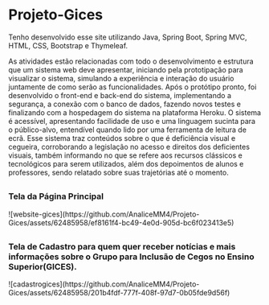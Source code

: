 # Projeto-Gices
Tenho desenvolvido esse site utilizando Java, Spring Boot, Spring MVC, HTML, CSS, Bootstrap e Thymeleaf. 

As atividades estão relacionadas com todo o desenvolvimento e estrutura que um sistema web deve apresentar, iniciando pela prototipação para visualizar o sistema, simulando a experiência e interação do usuário juntamente de como serão as funcionalidades. Após o protótipo pronto, foi desenvolvido o front-end e back-end do sistema, implementando a segurança, a conexão com o banco de dados, fazendo novos testes e finalizando com a hospedagem do sistema na plataforma Heroku. O sistema é acessível, apresentando facilidade de uso e uma linguagem sucinta para o público-alvo, entendível quando lido por uma ferramenta de leitura de ecrã. Esse sistema traz conteúdos sobre o que é deficiência visual e cegueira, corroborando a legislação no acesso e direitos dos deficientes visuais, também informando no que se refere aos recursos clássicos e tecnológicos para serem utilizados, além dos depoimentos de alunos e professores, sendo relatado sobre suas trajetórias até o momento.

##

 <h3>Tela da Página Principal </h3>
![website-gices](https://github.com/AnaliceMM4/Projeto-Gices/assets/62485958/ef8161f4-bc49-4e0d-905d-bc6f023413e5)

##

 <h3>Tela de Cadastro para quem quer receber notícias e mais informações sobre o Grupo para Inclusão de Cegos no Ensino Superior(GICES). </h3>
![cadastrogices](https://github.com/AnaliceMM4/Projeto-Gices/assets/62485958/201b4fdf-777f-408f-97d7-0b05fde9d56f)

